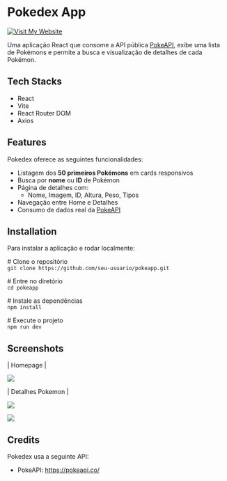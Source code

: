 # Pokedex App

[![Visit My Website](https://img.shields.io/badge/Visit%20My-Website-blue?style=for-the-badge&logo=arrow-right&logoColor=white)](https://pokedex-ashy-tau-84.vercel.app/)

Uma aplicação React que consome a API pública [PokeAPI](https://pokeapi.co/), exibe uma lista de Pokémons e permite a busca e visualização de detalhes de cada Pokémon.

## Tech Stacks

*   React
*   Vite
*   React Router DOM
*   Axios
    

## Features

Pokedex oferece as seguintes funcionalidades:

*   Listagem dos **50 primeiros Pokémons** em cards responsivos
*   Busca por **nome** ou **ID** de Pokémon
*   Página de detalhes com:
    *   Nome, Imagem, ID, Altura, Peso, Tipos
*   Navegação entre Home e Detalhes
*   Consumo de dados real da [PokeAPI](https://pokeapi.co/)
    

## Installation

Para instalar a aplicação e rodar localmente:

\# Clone o repositório  
`git clone https://github.com/seu-usuario/pokeapp.git`

\# Entre no diretório  
`cd pokeapp`

\# Instale as dependências  
`npm install`

\# Execute o projeto  
`npm run dev`

## Screenshots

| Homepage |



![](https://33333.cdn.cke-cs.com/kSW7V9NHUXugvhoQeFaf/images/4294e3b1bcac21cb7a5b947d2239c3b97bc6424747dae64d.png)

 

| Detalhes Pokemon |   

 
![](/screenshots/overview.jpg)

![](https://33333.cdn.cke-cs.com/kSW7V9NHUXugvhoQeFaf/images/b643077f495b02046b059ec041199f6b73b405402ba9a528.png)


## Credits

Pokedex usa a seguinte API:

*   PokeAPI: https://pokeapi.co/
